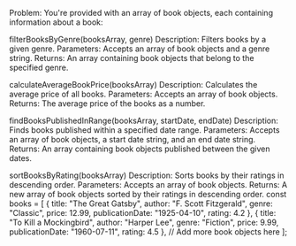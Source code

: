 Problem:
You're provided with an array of book objects, each containing information about a book:

filterBooksByGenre(booksArray, genre)
Description: Filters books by a given genre.
Parameters: Accepts an array of book objects and a genre string.
Returns: An array containing book objects that belong to the specified genre.

calculateAverageBookPrice(booksArray)
Description: Calculates the average price of all books.
Parameters: Accepts an array of book objects.
Returns: The average price of the books as a number.

findBooksPublishedInRange(booksArray, startDate, endDate)
Description: Finds books published within a specified date range.
Parameters: Accepts an array of book objects, a start date string, and an end date string.
Returns: An array containing book objects published between the given dates.

sortBooksByRating(booksArray)
Description: Sorts books by their ratings in descending order.
Parameters: Accepts an array of book objects.
Returns: A new array of book objects sorted by their ratings in descending order.
const books = [
  {
    title: "The Great Gatsby",
    author: "F. Scott Fitzgerald",
    genre: "Classic",
    price: 12.99,
    publicationDate: "1925-04-10",
    rating: 4.2
  },
  {
    title: "To Kill a Mockingbird",
    author: "Harper Lee",
    genre: "Fiction",
    price: 9.99,
    publicationDate: "1960-07-11",
    rating: 4.5
  },
  // Add more book objects here
];